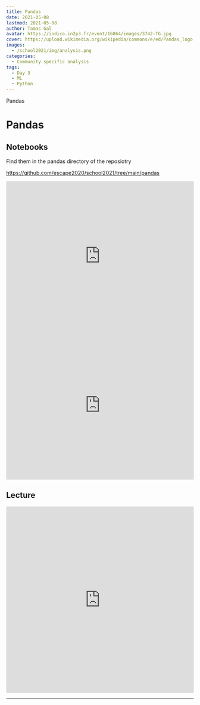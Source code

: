 ```yaml
---
title: Pandas
date: 2021-05-08
lastmod: 2021-05-08
author: Tamas Gal
avatar: https://indico.in2p3.fr/event/16864/images/3742-TG.jpg
cover: https://upload.wikimedia.org/wikipedia/commons/e/ed/Pandas_logo.svg
images:
  - /school2021/img/analysis.png
categories:
  - Community specific analysis
tags:
  - Day 3
  - ML
  - Python
---
```


Pandas

<!--more-->
<!---->

<!-- Dear instructor:
* The dates at the top of this markdown (.md) document will help order the classes in the portal.
Please, if you don't need to, do not change the one that is now.
* Take into account that there is a feature in the dates: if you use a date in the future, the class will be not visible in the portal until the date you have assigned.
* You can create dedicated folders if you need to.
* But if you simply need to add some pictures, you can use the folder ../static/img/ mentioned at the top as /school2021/img/
-->

<!---->

# Pandas

## Notebooks

Find them in the pandas directory of the reposiotry

https://github.com/escape2020/school2021/tree/main/pandas

<iframe frameborder="0" height="400" width="100%" scrolling="yes" src="https://nbviewer.jupyter.org/github/escape2020/school2021/blob/main/pandas/1.%20Pandas%20Warming%20Up.ipynb"></iframe>

<iframe frameborder="0" height="400" width="100%" scrolling="yes" src="https://nbviewer.jupyter.org/github/escape2020/school2021/blob/main/pandas/2.%20Pandas%20Exercises.ipynb"></iframe>



## Lecture

<iframe width="100%" height="500" src="https://www.youtube.com/embed/m_Zo3sr_Xb0" title="YouTube video player" frameborder="0" allow="accelerometer; autoplay; clipboard-write; encrypted-media; gyroscope; picture-in-picture" allowfullscreen></iframe>

---
